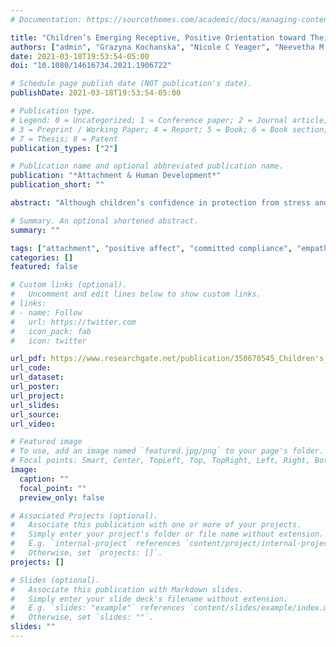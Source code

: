 ```yaml
---
# Documentation: https://sourcethemes.com/academic/docs/managing-content/

title: "Children’s Emerging Receptive, Positive Orientation toward Their Parents in the Network of Early Attachment Relationships"
authors: ["admin", "Grazyna Kochanska", "Nicole C Yeager", "Neevetha M Sivagurunathan", "Rochelle L Praska", "Robin J Campbell", "Sung Yi Shin"]
date: 2021-03-18T19:53:54-05:00
doi: "10.1080/14616734.2021.1906722"

# Schedule page publish date (NOT publication's date).
publishDate: 2021-03-18T19:53:54-05:00

# Publication type.
# Legend: 0 = Uncategorized; 1 = Conference paper; 2 = Journal article;
# 3 = Preprint / Working Paper; 4 = Report; 5 = Book; 6 = Book section;
# 7 = Thesis; 8 = Patent
publication_types: ["2"]

# Publication name and optional abbreviated publication name.
publication: "*Attachment & Human Development*"
publication_short: ""

abstract: "Although children’s confidence in protection from stress and threat is often seen as the key benefit of secure attachment, scholars have increasingly come to appreciate the role of early security in inaugurating the child’s receptive, positive orientation toward the parent – a foundation for cooperative parent-child relationships and successful socialization. However, few studies have considered the child’s early attachment organization and receptive, positive orientation in the context of early relationships with both the mother and the father. Further, few studies have compared all four main attachment groups (secure, avoidant, resistant, and disorganized), and utilized multiple observational measures of children’s receptive, positive orientation toward each parent. In 192 mother-child and 186 father-child dyads from community families, children’s attachment was assessed at 15-17 months in Strange Situation Paradigm. Aspects of receptive, positive orientation toward each parent – positive affect, committed compliance, empathic concern, and restraint in response to parental prohibition – were observed in naturalistic laboratory contexts. Generally, securely attached children were more receptive and positive than insecure, although specific effects depended on the measure, comparison group (avoidant, resistant, disorganized), and the relationship (mother- or father-child). For positive orientation in the father-child dyad, being secure with both parents conferred a modest additional benefit."

# Summary. An optional shortened abstract.
summary: ""

tags: ["attachment", "positive affect", "committed compliance", "empathy", "restraint", "mother-child relationship", "father-child relationship"]
categories: []
featured: false

# Custom links (optional).
#   Uncomment and edit lines below to show custom links.
# links:
# - name: Follow
#   url: https://twitter.com
#   icon_pack: fab
#   icon: twitter

url_pdf: https://www.researchgate.net/publication/350670545_Children's_Emerging_Receptive_Positive_Orientation_toward_Their_Parents_in_the_Network_of_Early_Attachment_Relationships
url_code:
url_dataset:
url_poster:
url_project:
url_slides:
url_source:
url_video:

# Featured image
# To use, add an image named `featured.jpg/png` to your page's folder. 
# Focal points: Smart, Center, TopLeft, Top, TopRight, Left, Right, BottomLeft, Bottom, BottomRight.
image:
  caption: ""
  focal_point: ""
  preview_only: false

# Associated Projects (optional).
#   Associate this publication with one or more of your projects.
#   Simply enter your project's folder or file name without extension.
#   E.g. `internal-project` references `content/project/internal-project/index.md`.
#   Otherwise, set `projects: []`.
projects: []

# Slides (optional).
#   Associate this publication with Markdown slides.
#   Simply enter your slide deck's filename without extension.
#   E.g. `slides: "example"` references `content/slides/example/index.md`.
#   Otherwise, set `slides: ""`.
slides: ""
---
```

